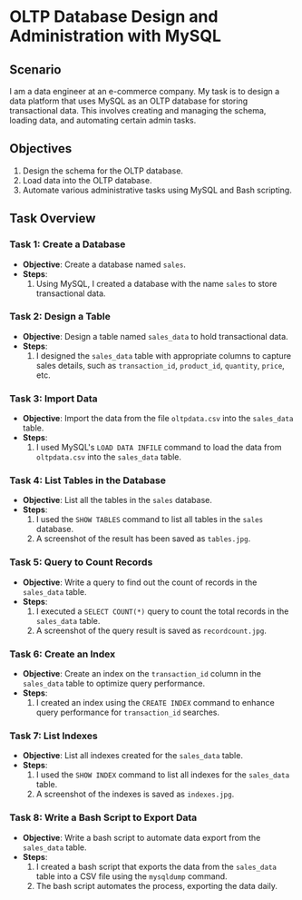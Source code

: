 
# OLTP Database Design and Administration with MySQL

## Scenario

I am a data engineer at an e-commerce company. My task is to design a data platform that uses MySQL as an OLTP database for storing transactional data. This involves creating and managing the schema, loading data, and automating certain admin tasks.

## Objectives

1. Design the schema for the OLTP database.
2. Load data into the OLTP database.
3. Automate various administrative tasks using MySQL and Bash scripting.

## Task Overview

### Task 1: Create a Database

- **Objective**: Create a database named `sales`.
- **Steps**:
  1. Using MySQL, I created a database with the name `sales` to store transactional data.

### Task 2: Design a Table

- **Objective**: Design a table named `sales_data` to hold transactional data.
- **Steps**:
  1. I designed the `sales_data` table with appropriate columns to capture sales details, such as `transaction_id`, `product_id`, `quantity`, `price`, etc.

### Task 3: Import Data

- **Objective**: Import the data from the file `oltpdata.csv` into the `sales_data` table.
- **Steps**:
  1. I used MySQL's `LOAD DATA INFILE` command to load the data from `oltpdata.csv` into the `sales_data` table.

### Task 4: List Tables in the Database

- **Objective**: List all the tables in the `sales` database.
- **Steps**:
  1. I used the `SHOW TABLES` command to list all tables in the `sales` database.
  2. A screenshot of the result has been saved as `tables.jpg`.

### Task 5: Query to Count Records

- **Objective**: Write a query to find out the count of records in the `sales_data` table.
- **Steps**:
  1. I executed a `SELECT COUNT(*)` query to count the total records in the `sales_data` table.
  2. A screenshot of the query result is saved as `recordcount.jpg`.

### Task 6: Create an Index

- **Objective**: Create an index on the `transaction_id` column in the `sales_data` table to optimize query performance.
- **Steps**:
  1. I created an index using the `CREATE INDEX` command to enhance query performance for `transaction_id` searches.

### Task 7: List Indexes

- **Objective**: List all indexes created for the `sales_data` table.
- **Steps**:
  1. I used the `SHOW INDEX` command to list all indexes for the `sales_data` table.
  2. A screenshot of the indexes is saved as `indexes.jpg`.

### Task 8: Write a Bash Script to Export Data

- **Objective**: Write a bash script to automate data export from the `sales_data` table.
- **Steps**:
  1. I created a bash script that exports the data from the `sales_data` table into a CSV file using the `mysqldump` command.
  2. The bash script automates the process, exporting the data daily.


